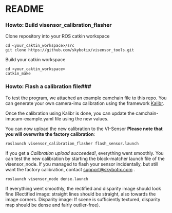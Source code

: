 # README #

### Howto: Build visensor_calibration_flasher ###

Clone repository into your ROS catkin workspace
```
cd <your_caktin_workspace>/src
git clone https://github.com/skybotix/visensor_tools.git
```
Build your catkin workspace
```
cd <your_caktin_workspace>
catkin_make
```

### Howto: Flash a calibration file###

To test the program, we attached an example camchain file to this repo. You can generate your own camera-imu calibration using the framework [Kalibr](https://github.com/ethz-asl/kalibr).

Once the calibration using Kalibr is done, you can update the camchain-imucam-example.yaml file using the new values.

You can now upload the new calibration to the VI-Sensor **Please note that you will overwrite the factory calibration**:
```
roslaunch visensor_calibration_flasher flash_sensor.launch
```
If you get a *Calibration upload succeeded!*, everything went smoothly. You can test the new calibration by starting the block-matcher launch file of the visensor_node. If you managed to flash your sensor incidentally, but still want the factory calibration, contact support@skybotix.com .
```
roslaunch visensor_node dense.launch
```
If everything went smoothly, the rectified and disparity image should look fine (Rectified image: straight lines should be straight, also towards the image corners. Disparity image: If scene is sufficiently textured, disparity map should be dense and fairly outlier-free).


